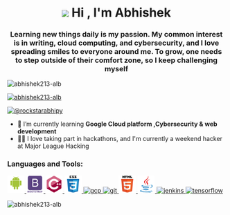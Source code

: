 <h1 align="center"><img src="https://media.giphy.com/media/hvRJCLFzcasrR4ia7z/giphy.gif" width="25px">
Hi , I'm Abhishek</h1>
<h3 align="center">Learning new things daily is my passion. My common interest is in writing, cloud computing, and cybersecurity, and I love spreading smiles to everyone around me. To grow, one needs to step outside of their comfort zone, so I keep challenging myself</h3>

<p align="left"> <img src="https://komarev.com/ghpvc/?username=abhishek213-alb&label=Profile%20views&color=0e75b6&style=flat" alt="abhishek213-alb" /> </p>

<p align="left"> <a href="https://github.com/ryo-ma/github-profile-trophy"><img src="https://github-profile-trophy.vercel.app/?username=abhishek213-alb" alt="abhishek213-alb" /></a> </p>

<p align="left"> <a href="https://twitter.com/@rockstarabhipy" target="blank"><img src="https://img.shields.io/twitter/follow/@rockstarabhipy?logo=twitter&style=for-the-badge" alt="@rockstarabhipy" /></a> </p>

- 🌱 I’m currently learning **Google Cloud platform ,Cybersecurity & web development**
- 🐱‍💻 I love taking part in hackathons, and I'm currently a weekend hacker at Major League Hacking



<h3 align="left">Languages and Tools:</h3>
<p align="left"> <a href="https://developer.android.com" target="_blank"> <img src="https://raw.githubusercontent.com/devicons/devicon/master/icons/android/android-original-wordmark.svg" alt="android" width="40" height="40"/> </a> <a href="https://getbootstrap.com" target="_blank"> <img src="https://raw.githubusercontent.com/devicons/devicon/master/icons/bootstrap/bootstrap-plain-wordmark.svg" alt="bootstrap" width="40" height="40"/> </a> <a href="https://www.w3schools.com/cpp/" target="_blank"> <img src="https://raw.githubusercontent.com/devicons/devicon/master/icons/cplusplus/cplusplus-original.svg" alt="cplusplus" width="40" height="40"/> </a> <a href="https://www.w3schools.com/css/" target="_blank"> <img src="https://raw.githubusercontent.com/devicons/devicon/master/icons/css3/css3-original-wordmark.svg" alt="css3" width="40" height="40"/> </a> <a href="https://cloud.google.com" target="_blank"> <img src="https://www.vectorlogo.zone/logos/google_cloud/google_cloud-icon.svg" alt="gcp" width="40" height="40"/> </a> <a href="https://git-scm.com/" target="_blank"> <img src="https://www.vectorlogo.zone/logos/git-scm/git-scm-icon.svg" alt="git" width="40" height="40"/> </a> <a href="https://www.w3.org/html/" target="_blank"> <img src="https://raw.githubusercontent.com/devicons/devicon/master/icons/html5/html5-original-wordmark.svg" alt="html5" width="40" height="40"/> </a> <a href="https://www.java.com" target="_blank"> <img src="https://raw.githubusercontent.com/devicons/devicon/master/icons/java/java-original.svg" alt="java" width="40" height="40"/> </a> <a href="https://www.jenkins.io" target="_blank"> <img src="https://www.vectorlogo.zone/logos/jenkins/jenkins-icon.svg" alt="jenkins" width="40" height="40"/> </a> <a href="https://www.tensorflow.org" target="_blank"> <img src="https://www.vectorlogo.zone/logos/tensorflow/tensorflow-icon.svg" alt="tensorflow" width="40" height="40"/> </a> </p>

<p><img align="center" src="https://github-readme-stats.vercel.app/api/top-langs?username=abhishek213-alb&show_icons=true&locale=en&layout=compact" alt="abhishek213-alb" /></p>
